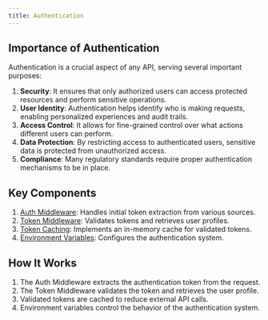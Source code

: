 ```yaml
---
title: Authentication
---
```


## Importance of Authentication

Authentication is a crucial aspect of any API, serving several important purposes:

1. **Security**: It ensures that only authorized users can access protected resources and perform sensitive operations.
2. **User Identity**: Authentication helps identify who is making requests, enabling personalized experiences and audit trails.
3. **Access Control**: It allows for fine-grained control over what actions different users can perform.
4. **Data Protection**: By restricting access to authenticated users, sensitive data is protected from unauthorized access.
5. **Compliance**: Many regulatory standards require proper authentication mechanisms to be in place.

## Key Components

1. [Auth Middleware](auth_middleware.md): Handles initial token extraction from various sources.
2. [Token Middleware](token_middleware.md): Validates tokens and retrieves user profiles.
3. [Token Caching](token_caching.md): Implements an in-memory cache for validated tokens.
4. [Environment Variables](environment_variables.md): Configures the authentication system.

## How It Works

1. The Auth Middleware extracts the authentication token from the request.
2. The Token Middleware validates the token and retrieves the user profile.
3. Validated tokens are cached to reduce external API calls.
4. Environment variables control the behavior of the authentication system.